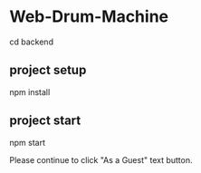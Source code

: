 # Web-Drum-Machine
 
cd backend <br />

## project setup
npm install <br />

## project start
npm start

Please continue to click "As a Guest" text button.
